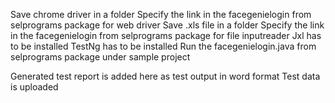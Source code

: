 Save chrome driver in a folder
Specify the link in the facegenielogin from selprograms package for web driver
Save .xls file in a folder
Specify the link in the facegenielogin from selprograms package for file inputreader
Jxl has to be installed
TestNg has to be installed
Run the facegenielogin.java from selprograms package under sample project

Generated test report is added here as test output in word format
Test data is uploaded
